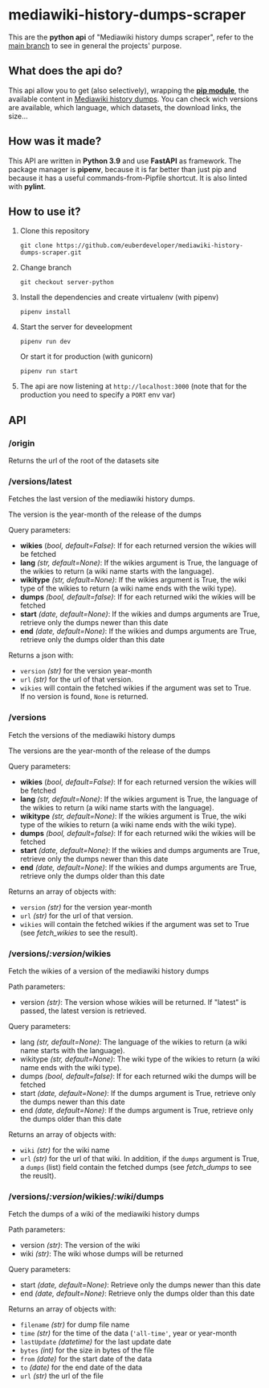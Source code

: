 # mediawiki-history-dumps-scraper

This are the **python api** of "Mediawiki history dumps scraper", refer to the [main branch](https://github.com/euberdeveloper/mediawiki-history-dumps-scraper) to see in general the projects' purpose.

## What does the api do?

This api allow you to get (also selectively), wrapping the **[pip module](https://github.com/euberdeveloper/mediawiki-history-dumps-scraper/blob/pip/README.md)**, the available content in [Mediawiki history dumps](https://dumps.wikimedia.org/other/mediawiki_history/readme.html). You can check wich versions are available, which language, which datasets, the download links, the size...

## How was it made?

This API are written in **Python 3.9** and use **FastAPI** as framework. The package manager is **pipenv**, because it is far better than just pip and because it has a useful commands-from-Pipfile shortcut. It is also linted with **pylint**.

## How to use it?

1. Clone this repository 

    `git clone https://github.com/euberdeveloper/mediawiki-history-dumps-scraper.git`
2. Change branch

    `git checkout server-python`
3. Install the dependencies and create virtualenv (with pipenv)

    `pipenv install`
4. Start the server for deveelopment

    `pipenv run dev`

    Or start it for production (with gunicorn)

    `pipenv run start`
5. The api are now listening at `http://localhost:3000` (note that for the production you need to specify a `PORT` env var)
## API

### /origin

Returns the url of the root of the datasets site

### /versions/latest

Fetches the last version of the mediawiki history dumps.

The version is the year-month of the release of the dumps

Query parameters:
* __wikies__ (_bool, default=False)_: If for each returned version the wikies will be fetched
* __lang__ _(str, default=None)_: If the wikies argument is True, the language of the wikies to return (a wiki name starts with the language).
* __wikitype__ _(str, default=None)_: If the wikies argument is True, the wiki type of the wikies to return (a wiki name ends with the wiki type).
* __dumps__ _(bool, default=false)_: If for each returned wiki the wikies will be fetched
* __start__ _(date, default=None)_: If the wikies and dumps arguments are True, retrieve only the dumps newer than this date
* __end__ _(date, default=None)_: If the wikies and dumps arguments are True, retrieve only the dumps older than this date

Returns a json with:
*  `version` _(str)_ for the version year-month
*  `url` _(str)_ for the url of that version. 
*  `wikies` will contain the fetched wikies if the argument was set to True.  
If no version is found, `None` is returned.

### /versions

Fetch the versions of the mediawiki history dumps

The versions are the year-month of the release of the dumps

Query parameters:
* __wikies__ (_bool, default=False)_: If for each returned version the wikies will be fetched
* __lang__ _(str, default=None)_: If the wikies argument is True, the language of the wikies to return (a wiki name starts with the language).
* __wikitype__ _(str, default=None)_: If the wikies argument is True, the wiki type of the wikies to return (a wiki name ends with the wiki type).
* __dumps__ _(bool, default=false)_: If for each returned wiki the wikies will be fetched
* __start__ _(date, default=None)_: If the wikies and dumps arguments are True, retrieve only the dumps newer than this date
* __end__ _(date, default=None)_: If the wikies and dumps arguments are True, retrieve only the dumps older than this date

Returns an array of objects with:
* `version` _(str)_ for the version year-month
* `url` _(str)_ for the url of that version. 
* `wikies` will contain the fetched wikies if the argument was set to True (see *fetch_wikies* to see the result).

### /versions/_:version_/wikies

Fetch the wikies of a version of the mediawiki history dumps

Path parameters:
* version _(str)_: The version whose wikies will be returned. If "latest" is passed, the latest version is retrieved.

Query parameters:
* lang _(str, default=None)_: The language of the wikies to return (a wiki name starts with the language).
* wikitype _(str, default=None)_: The wiki type of the wikies to return (a wiki name ends with the wiki type).
* dumps _(bool, default=false)_: If for each returned wiki the dumps will be fetched
* start _(date, default=None)_: If the dumps argument is True, retrieve only the dumps newer than this date
* end _(date, default=None)_: If the dumps argument is True, retrieve only the dumps older than this date

Returns an array of objects with:
* `wiki` _(str)_ for the wiki name
* `url` _(str)_ for the url of that wiki. 
In addition, if the `dumps` argument is True, a `dumps` (list) field contain the fetched dumps (see *fetch_dumps* to see the reuslt).

### /versions/_:version_/wikies/_:wiki_/dumps

Fetch the dumps of a wiki of the mediawiki history dumps

Path parameters:
* version _(str)_: The version of the wiki
* wiki _(str)_: The wiki whose dumps will be returned

Query parameters:
* start _(date, default=None)_: Retrieve only the dumps newer than this date
* end _(date, default=None)_: Retrieve only the dumps older than this date

Returns an array of objects with:
* `filename` _(str)_ for dump file name
* `time` _(str)_ for the time of the data (`'all-time'`, year or year-month
* `lastUpdate` _(datetime)_ for the last update date
* `bytes` _(int)_ for the size in bytes of the file
* `from` _(date)_ for the start date of the data
* `to` _(date)_ for the end date of the data
* `url` _(str)_ the url of the file
